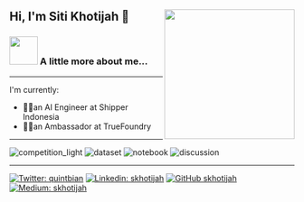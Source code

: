 <section id="main-content">
          
          
          
<h2> Hi,  I'm Siti Khotijah  👋
<img align='right' src="https://media.giphy.com/media/ieyl9zmCjO4b4t6qoY/giphy.gif" width="230">

   
 
### <img src="https://media.giphy.com/media/VgCDAzcKvsR6OM0uWg/giphy.gif" width="50"> A little more about me...  
---
I'm currently:
- 👩‍💻an AI Engineer at Shipper Indonesia
- 👩‍💻an Ambassador at TrueFoundry
---
          
![competition_light](https://road-to-kaggle-grandmaster.vercel.app/api/badges/khotijahs1/competition/light)
![dataset](https://road-to-kaggle-grandmaster.vercel.app/api/badges/khotijahs1/dataset/light)
![notebook](https://road-to-kaggle-grandmaster.vercel.app/api/badges/khotijahs1/notebook/light)
![discussion](https://road-to-kaggle-grandmaster.vercel.app/api/badges/khotijahs1/discussion/light)






          
          
          
---

<p align=center>
          
[![Twitter: quintbian](https://img.shields.io/twitter/follow/quintbian?style=social)](https://twitter.com/quintbian)
[![Linkedin: skhotijah](https://img.shields.io/badge/-skhotijah-blue?style=flat-square&logo=Linkedin&logoColor=white&link=https://www.linkedin.com/in/thaianebraga/)](https://www.linkedin.com/in/skhotijah/)
[![GitHub skhotijah](https://img.shields.io/github/followers/skhotijah?label=follow&style=social)](https://github.com/skhotijah)   
[![Medium: skhotijah](https://img.shields.io/badge/-skhotijah-black?style=flat-square&logo=Medium&logoColor=white&link=https://www.medium.com/in/thaianebraga/)]([[https://www.linkedin.com/in/skhotijah/](https://medium.com/@khotijahs1)](https://medium.com/@khotijahs1))

</p>
          
